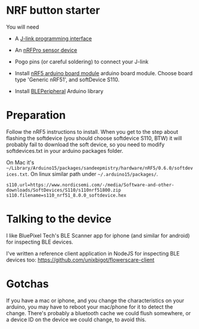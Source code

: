 
# NRF button starter

You will need

* A [J-link programming interface](https://www.aliexpress.com/item/32672270083.html?spm=a2g0s.9042311.0.0.27424c4daotHOw)

* An [nRFPro sensor device](https://www.aliexpress.com/item/32808111676.html?spm=a2g0s.9042311.0.0.27424c4daotHOw)
  
* Pogo pins (or careful soldering) to connect your J-link

* Install [nRF5 arduino board
  module](https://github.com/sandeepmistry/arduino-nRF5) arduino board
  module.   Choose board type 'Generic nRF51', and softDevice S110.
  
* Install [BLEPeripheral](https://github.com/sandeepmistry/arduino-BLEPeripheral)
  Arduino library 
  
# Preparation

Follow the nRF5 instructions to install.  When you get to the step
about flashing the softdevice (you should choose softdevice S110, BTW) it will
probably fail to download the soft device, so you need to modify
softdevices.txt in your arduino packages folder.

On Mac it's
`~/Library/Arduino15/packages/sandeepmistry/hardware/nRF5/0.6.0/softdevices.txt`. On linux similar path under `~/.arduino15/packages/`.
	

```
s110.url=https://www.nordicsemi.com/-/media/Software-and-other-downloads/SoftDevices/S110/s110nrf51800.zip
s110.filename=s110_nrf51_8.0.0_softdevice.hex
```

# Talking to the device

I like BluePixel Tech's BLE Scanner app for iphone (and similar for
android) for inspecting BLE devices.

I've written a reference client application in NodeJS for inspecting BLE devices
too: https://github.com/unixbigot/flowerscare-client

# Gotchas

If you have a mac or iphone, and you change the characteristics on
your arduino, you may have to reboot your mac/phone for it to detect
the change.   There's probably a bluetooth cache we could flush
somewhere, or a device ID on the device we could change, to avoid
this.

